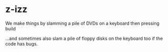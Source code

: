 # z-izz

We make things by slamming a pile of DVDs on a keyboard then pressing build

...and sometimes also slam a pile of floppy disks on the keyboard too if the code has bugs.
